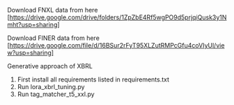 Download FNXL data from here [https://drive.google.com/drive/folders/1ZpZbE4Rf5wgPO9d5prjqiQusk3y1Nmht?usp=sharing]

Download FINER data from here [https://drive.google.com/file/d/16BSur2rFyT95XLZutRMPcGfu4coVIyUl/view?usp=sharing]


Generative approach of XBRL


1. First install all requirements listed in requirements.txt
2. Run lora_xbrl_tuning.py
3. Run tag_matcher_t5_xxl.py
